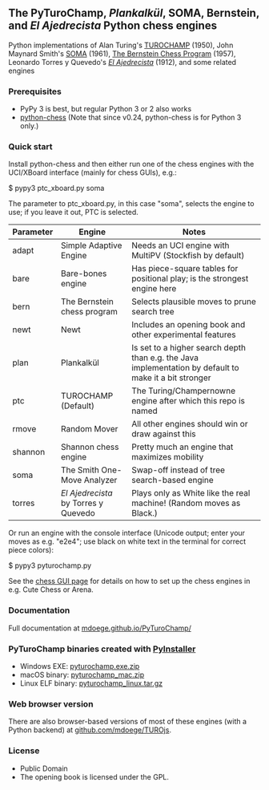 ## The PyTuroChamp, *Plankalkül*, SOMA, Bernstein, and *El Ajedrecista* Python chess engines

Python implementations of Alan Turing's [TUROCHAMP](https://chessprogramming.org/Turochamp) (1950), John Maynard Smith's [SOMA](https://chessprogramming.org/SOMA) (1961), [The Bernstein Chess Program](https://chessprogramming.org/The_Bernstein_Chess_Program) (1957), Leonardo Torres y Quevedo's [*El Ajedrecista*](https://en.wikipedia.org/wiki/El_Ajedrecista) (1912), and some related engines

### Prerequisites

* PyPy 3 is best, but regular Python 3 or 2 also works
* [python-chess](https://github.com/niklasf/python-chess) (Note that since v0.24, python-chess is for Python 3 only.)

### Quick start

Install python-chess and then either run one of the chess engines with the UCI/XBoard interface (mainly for chess GUIs), e.g.:

 $ pypy3 ptc_xboard.py soma

The parameter to ptc_xboard.py, in this case "soma", selects the engine to use; if you leave it out, PTC is selected.

| Parameter | Engine | Notes |
| ---       | ---    | ---   |
| adapt     | Simple Adaptive Engine | Needs an UCI engine with MultiPV (Stockfish by default) |
| bare      | Bare-bones engine | Has piece-square tables for positional play; is the strongest engine here |
| bern      | The Bernstein chess program | Selects plausible moves to prune search tree |
| newt      | Newt | Includes an opening book and other experimental features |
| plan      | Plankalkül | Is set to a higher search depth than e.g. the Java implementation by default to make it a bit stronger |
| ptc       | TUROCHAMP (Default) | The Turing/Champernowne engine after which this repo is named |
| rmove     | Random Mover | All other engines should win or draw against this |
| shannon   | Shannon chess engine | Pretty much an engine that maximizes mobility |
| soma      | The Smith One-Move Analyzer | Swap-off instead of tree search-based engine |
| torres    | *El Ajedrecista* by Torres y Quevedo | Plays only as White like the real machine! (Random moves as Black.) |

Or run an engine with the console interface (Unicode output; enter your moves as e.g. "e2e4"; use black on white text in the terminal for correct piece colors):

 $ pypy3 pyturochamp.py

See the [chess GUI page](http://mdoege.github.io/PyTuroChamp/gui.html) for details on how to set up the chess engines in e.g. Cute Chess or Arena.

### Documentation

Full documentation at [mdoege.github.io/PyTuroChamp/](http://mdoege.github.io/PyTuroChamp/)

### PyTuroChamp binaries created with [PyInstaller](https://github.com/pyinstaller/pyinstaller)

* Windows EXE: [pyturochamp.exe.zip](https://drive.google.com/open?id=1Tye_42KCrsTzMbKmUO6yp63CIGY5MJhn)
* macOS binary: [pyturochamp_mac.zip](https://drive.google.com/open?id=1OVESRVpugTCenzO6I6daIpQWPHlbr7wi)
* Linux ELF binary: [pyturochamp_linux.tar.gz](https://drive.google.com/open?id=1TrvkMkuuCsScVVR_PTzM_q5OmrOZZ5j0)

### Web browser version

There are also browser-based versions of most of these engines (with a Python backend) at [github.com/mdoege/TUROjs](https://github.com/mdoege/TUROjs).

### License

* Public Domain
* The opening book is licensed under the GPL.
